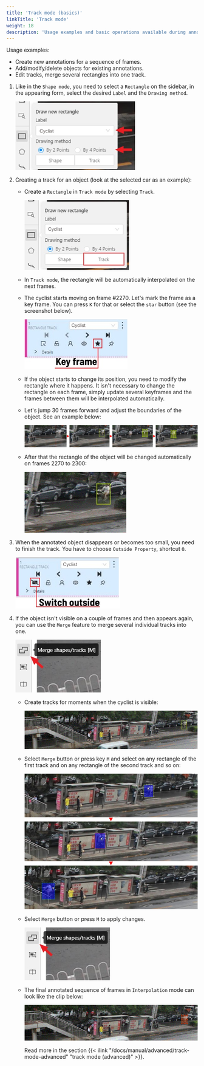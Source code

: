 ```yaml
---
title: 'Track mode (basics)'
linkTitle: 'Track mode'
weight: 18
description: 'Usage examples and basic operations available during annotation in track mode.'
---
```


Usage examples:

- Create new annotations for a sequence of frames.
- Add/modify/delete objects for existing annotations.
- Edit tracks, merge several rectangles into one track.

1. Like in the `Shape mode`, you need to select a `Rectangle` on the sidebar,
   in the appearing form, select the desired `Label` and the `Drawing method`.

   !["Draw new rectangle" window with highlighted "Label" and "Drawing method" options](/images/image083.jpg)

1. Creating a track for an object (look at the selected car as an example):

   - Create a `Rectangle` in `Track mode` by selecting `Track`.

     !["Draw new rectangle" window with highlighted "Track" option](/images/image014.jpg)

   - In `Track mode`, the rectangle will be automatically interpolated on the next frames.
   - The cyclist starts moving on frame #2270. Let's mark the frame as a key frame.
     You can press `K` for that or select the `star` button (see the screenshot below).

     ![Objects sidebar with highlighted button for making a keyframe](/images/image016.jpg)

   - If the object starts to change its position, you need to modify the rectangle where it happens.
     It isn't necessary to change the rectangle on each frame, simply update several keyframes
     and the frames between them will be interpolated automatically.
   - Let's jump 30 frames forward and adjust the boundaries of the object. See an example below:

     ![Several frames displaying a keyframe annotation](/images/image017_detrac.jpg)

   - After that the rectangle of the object will be changed automatically on frames 2270 to 2300:

     ![Example of automatically tracked object](/images/gif019_detrac.gif)

1. When the annotated object disappears or becomes too small, you need to
   finish the track. You have to choose `Outside Property`, shortcut `O`.

   ![Objects sidebar with highlighted "Outside property" button](/images/image019.jpg)

1. If the object isn't visible on a couple of frames and then appears again,
   you can use the `Merge` feature to merge several individual tracks
   into one.

   ![User interface with highlighted "Merge" button](/images/image020.jpg)

   - Create tracks for moments when the cyclist is visible:

     ![Example of a created track for an object that is sometimes not visible](/images/gif001_detrac.gif)

   - Select `Merge` button or press key `M` and select on any rectangle of the first track
     and on any rectangle of the second track and so on:

     ![Several frames displaying the process of track merging](/images/image162_detrac.jpg)

   - Select `Merge` button or press `M` to apply changes.

     ![User interface with highlighted "Merge" button](/images/image020.jpg)

   - The final annotated sequence of frames in `Interpolation` mode can
     look like the clip below:

     ![Example of a track with interpolated frames](/images/gif003_detrac.gif)

     Read more in the section {{< ilink "/docs/manual/advanced/track-mode-advanced" "track mode (advanced)" >}}.
